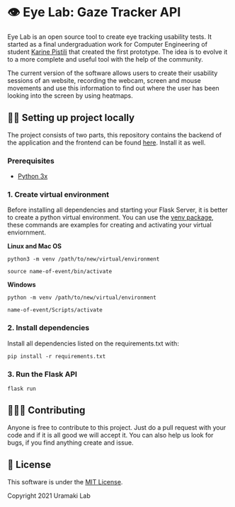 # 👁️ Eye Lab: Gaze Tracker API

Eye Lab is an open source tool to create eye tracking usability tests. It started as a final undergraduation work for Computer Engineering of student [Karine Pistili](https://www.linkedin.com/in/karine-pistili/) that created the first prototype. The idea is to evolve it to a more complete and useful tool with the help of the community.

The current version of the software allows users to create their usability sessions of an website, recording the webcam, screen and mouse movements and use this information to find out where the user has been looking into the screen by using heatmaps.

## 👩‍💻 Setting up project locally

The project consists of two parts, this repository contains the backend of the application and the frontend can be found [here](https://github.com/uramakilab/web-eye-tracker-front). Install it as well.

### Prerequisites

* [Python 3x](https://www.python.org/downloads/)

### 1. Create virtual environment

Before installing all dependencies and starting your Flask Server, it is better to create a python virtual environment. You can use the [venv package](https://docs.python.org/3/library/venv.html), these commands are examples for creating and activating your virtual enviornment.

**Linux and Mac OS**

```
python3 -m venv /path/to/new/virtual/environment
``` 
```
source name-of-event/bin/activate
```

**Windows**

```
python -m venv /path/to/new/virtual/environment
```
```
name-of-event/Scripts/activate
```

### 2. Install dependencies

Install all dependencies listed on the requirements.txt with:

```
pip install -r requirements.txt
```

### 3. Run the Flask API

```
flask run
```

## 🧑‍🤝‍🧑 Contributing

Anyone is free to contribute to this project. Just do a pull request with your code and if it is all good we will accept it. You can also help us look for bugs, if you find anything create and issue.

## 📃 License

This software is under the [MIT License](https://opensource.org/licenses/MIT). 

Copyright 2021 Uramaki Lab
